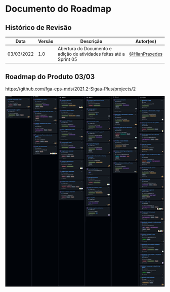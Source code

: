 # Documento do Roadmap

## Histórico de Revisão

| Data       | Versão | Descrição                                                 | Autor(es)                                       |
| ---------- | ------ | --------------------------------------------------------- | ------------------------------------------------|
| 03/03/2022 | 1.0    | Abertura do Documento e adição de atividades feitas até a Sprint 05  | [@HianPraxedes](https://github.com/HianPraxedes)|        

## Roadmap do Produto 03/03

https://github.com/fga-eps-mds/2021.2-Sigaa-Plus/projects/2

<img src="assets/roadmap.jpg">
